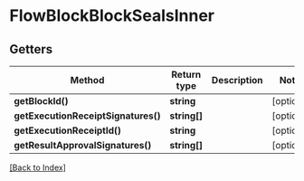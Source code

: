 # FlowBlockBlockSealsInner

## Getters

Method | Return type | Description | Notes
------------ | ------------- | ------------- | -------------
**getBlockId()** | **string** |  | [optional]
**getExecutionReceiptSignatures()** | **string[]** |  | [optional]
**getExecutionReceiptId()** | **string** |  | [optional]
**getResultApprovalSignatures()** | **string[]** |  | [optional]

[[Back to Index]](../index.md)
